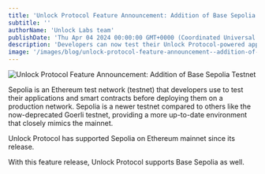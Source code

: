 ```yaml
---
title: 'Unlock Protocol Feature Announcement: Addition of Base Sepolia Testnet'
subtitle: ''
authorName: 'Unlock Labs team'
publishDate: 'Thu Apr 04 2024 00:00:00 GMT+0000 (Coordinated Universal Time)'
description: 'Developers can now test their Unlock Protocol-powered apps on Base Sepolia.'
image: '/images/blog/unlock-protocol-feature-announcement--addition-of-base-sepolia-testnet/7bd8c1f5c1ab168aaab3f0f9acf8b582.png'
---
```


![Unlock Protocol Feature Announcement: Addition of Base Sepolia Testnet](https://storage.googleapis.com/papyrus_images/7bd8c1f5c1ab168aaab3f0f9acf8b582.png)

<p>Sepolia is an Ethereum test network (testnet) that developers use to test their applications and smart contracts before deploying them on a production network. Sepolia is a newer testnet compared to others like the now-deprecated Goerli testnet, providing a more up-to-date environment that closely mimics the mainnet. </p><p>Unlock Protocol has supported Sepolia on Ethereum mainnet since its release. </p><p>With this feature release, Unlock Protocol supports Base Sepolia as well.</p>
